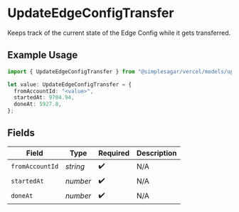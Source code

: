 # UpdateEdgeConfigTransfer

Keeps track of the current state of the Edge Config while it gets transferred.

## Example Usage

```typescript
import { UpdateEdgeConfigTransfer } from "@simplesagar/vercel/models/updateedgeconfigop.js";

let value: UpdateEdgeConfigTransfer = {
  fromAccountId: "<value>",
  startedAt: 9704.94,
  doneAt: 5927.8,
};
```

## Fields

| Field              | Type               | Required           | Description        |
| ------------------ | ------------------ | ------------------ | ------------------ |
| `fromAccountId`    | *string*           | :heavy_check_mark: | N/A                |
| `startedAt`        | *number*           | :heavy_check_mark: | N/A                |
| `doneAt`           | *number*           | :heavy_check_mark: | N/A                |
